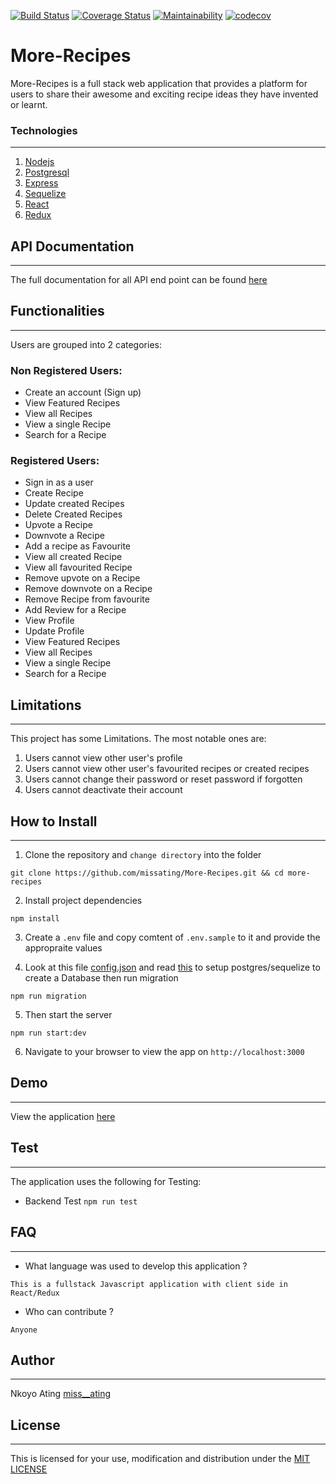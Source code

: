 [![Build Status](https://travis-ci.org/missating/More-Recipes.svg?branch=develop)](https://travis-ci.org/missating/More-Recipes)
[![Coverage Status](https://coveralls.io/repos/github/missating/More-Recipes/badge.svg?branch=develop)](https://coveralls.io/github/missating/More-Recipes?branch=develop)
[![Maintainability](https://api.codeclimate.com/v1/badges/3de0dc6a00a683e72f5f/maintainability)](https://codeclimate.com/github/missating/More-Recipes/maintainability)
[![codecov](https://codecov.io/gh/amissating/More-Recipes/branch/develop/graph/badge.svg)](https://codecov.io/gh/missating/More-Recipes)


# More-Recipes
More-Recipes is a full stack web application that provides a platform for users to share their awesome and exciting recipe ideas they have invented or learnt.

 ### Technologies
 ----

 1. [Nodejs](https://nodejs.org/en/)
 1. [Postgresql](https://www.postgresql.org/)
 1. [Express](https://expressjs.com/)
 1. [Sequelize](http://docs.sequelizejs.com/)
 1. [React](https://reactjs.org/)
 1. [Redux](https://redux.js.org/)

## API Documentation
----
The full documentation for all API end point can be found [here](https://nkoyo-more-recipes.herokuapp.com/api/docs/)

## Functionalities 
----
Users are grouped into 2 categories: 

### Non Registered Users: 
* Create an account (Sign up)
* View Featured Recipes 
* View all Recipes 
* View a single Recipe 
* Search for a Recipe

### Registered Users: 
* Sign in as a user 
* Create Recipe 
* Update created Recipes
* Delete Created Recipes 
* Upvote a Recipe
* Downvote a Recipe 
* Add a recipe as Favourite
* View all created Recipe
* View all favourited Recipe
* Remove upvote on a Recipe
* Remove downvote on a Recipe
* Remove Recipe from favourite
* Add Review for a Recipe 
* View Profile
* Update Profile
* View Featured Recipes 
* View all Recipes 
* View a single Recipe 
* Search for a Recipe

## Limitations 
----
This project has some Limitations. The most notable ones are:

1. Users cannot view other user's profile
2. Users cannot view other user's favourited recipes or created recipes
3. Users cannot change their password or reset password if forgotten
4. Users cannot deactivate their account

## How to Install
____

1. Clone the repository and `change directory` into the folder 

`git clone https://github.com/missating/More-Recipes.git && cd more-recipes`

2. Install project dependencies 

`npm install`

3. Create a `.env` file and copy comtent of `.env.sample` to it and provide the appropraite values

4. Look at this file [config.json](https://github.com/missating/More-Recipes/blob/develop/server/config/config.js) and read [this](https://www.codementor.io/engineerapart/getting-started-with-postgresql-on-mac-osx-are8jcopb) to setup postgres/sequelize to create a Database then run migration

`npm run migration`

5. Then start the server 

`npm run start:dev`

6. Navigate to your browser to view the app on `http://localhost:3000`

## Demo
____

View the application [here](https://nkoyo-more-recipes.herokuapp.com/)

## Test
____

The application uses the following for Testing:

* Backend Test 
`npm run test` 

## FAQ 
____

* What language was used to develop this application ?

`This is a fullstack Javascript application with client side in React/Redux`

* Who can contribute ?

`Anyone`

## Author 
____

Nkoyo Ating [miss__ating](https://missating.github.io/)

## License 
____

This is licensed for your use, modification and distribution under the [MIT LICENSE](https://github.com/missating/More-Recipes/blob/develop/LICENSE)